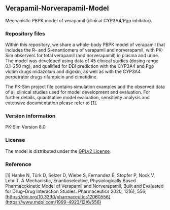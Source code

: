 ## Verapamil-Norverapamil-Model
Mechanistic PBPK model of verapamil (clinical CYP3A4/Pgp inhibitor).

### Repository files
Within this repository, we share a whole-body PBPK model of verapamil that includes the R- and S-enantiomers of verapamil and norverapamil, with PK-Sim observers for total verapamil (and norverapamil) in plasma and urine. The model was developed using data of 45 clinical studies (dosing range 0.1–250 mg), and qualified for DDI prediction with the CYP3A4 and Pgp victim drugs midazolam and digoxin, as well as with the CYP3A4 perpetrator drugs rifampicin and cimetidine. 

The PK-Sim project file contains simulation examples and the observed data of all clinical studies used for model development and evaluation. For further details, quantitative model evaluation, sensitivity analysis and extensive documentation please refer to [[1](#reference)].

### Version information
PK-Sim Version 8.0.

### License
The model is distributed under the [GPLv2 License](https://github.com/Open-Systems-Pharmacology/Suite/blob/develop/LICENSE). 

### Reference
[1] Hanke N, Türk D, Selzer D, Wiebe S, Fernandez É, Stopfer P, Nock V, Lehr T. 
A Mechanistic, Enantioselective, Physiologically Based Pharmacokinetic Model of Verapamil and Norverapamil, Built and Evaluated for Drug–Drug Interaction Studies. Pharmaceutics 2020, 12(6), 556; [https://doi.org/10.3390/pharmaceutics12060556](https://www.mdpi.com/1999-4923/12/6/556) 
